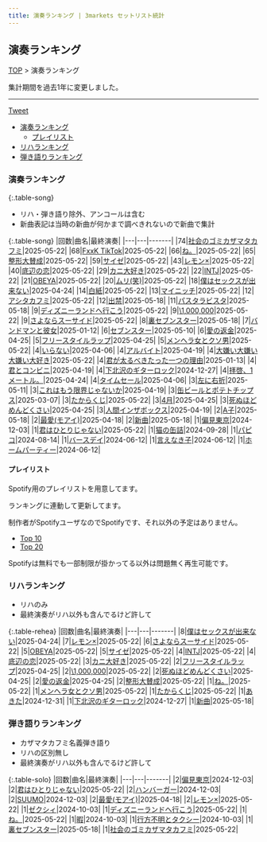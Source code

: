 ```yaml
---
title: 演奏ランキング | 3markets セットリスト統計
---
```

## 演奏ランキング


[TOP](/setlist/) > 演奏ランキング

集計期間を過去1年に変更しました。

___

 <a href="https://twitter.com/share?ref_src=twsrc%5Etfw" data-text="3markets[ ]セットリスト > 演奏ランキング" class="twitter-share-button" data-via="3markets" data-hashtags="3markets" data-related="3markets" data-show-count="false">Tweet</a>

* [演奏ランキング](#演奏ランキング)
    * [プレイリスト](#プレイリスト)
* [リハランキング](#リハランキング)
* [弾き語りランキング](#弾き語りランキング)


### 演奏ランキング

{:.table-song}

* リハ・弾き語り除外、アンコールは含む
* 新曲表記は当時の新曲が何かまで調べきれないので新曲で集計

{:.table-song}
|回数|曲名|最終演奏|
|---|---|-------|
|74|[社会のゴミカザマタカフミ](song002.html)|2025-05-22|
|68|[FxxK TikTok](song082.html)|2025-05-22|
|66|[ね。](song076.html)|2025-05-22|
|65|[整形大賛成](song005.html)|2025-05-22|
|59|[サイゼ](song004.html)|2025-05-22|
|43|[レモン×](song003.html)|2025-05-22|
|40|[底辺の恋](song008.html)|2025-05-22|
|29|[カニ大好き](song079.html)|2025-05-22|
|22|[INTJ](song096.html)|2025-05-22|
|21|[OBEYA](song021.html)|2025-05-22|
|20|[ムリ(笑)](song099.html)|2025-05-22|
|18|[僕はセックスが出来ない](song006.html)|2025-04-24|
|14|[白紙](song098.html)|2025-05-22|
|13|[マイニッチ](song046.html)|2025-05-22|
|12|[アシタカフミ](song101.html)|2025-05-22|
|12|[出禁](song100.html)|2025-05-18|
|11|[パスタラビスタ](song102.html)|2025-05-18|
|9|[ディズニーランドへ行こう](song095.html)|2025-05-22|
|9|[\1,000,000](song022.html)|2025-05-22|
|9|[さよならスーサイド](song013.html)|2025-05-22|
|8|[裏セブンスター](song017.html)|2025-05-18|
|7|[バンドマンと彼女](song009.html)|2025-01-12|
|6|[セブンスター](song020.html)|2025-05-10|
|6|[愛の返金](song012.html)|2025-04-25|
|5|[フリースタイルラップ](song074.html)|2025-04-25|
|5|[メンヘラ女とクソ男](song072.html)|2025-05-22|
|4|[いらない](song078.html)|2025-04-06|
|4|[アルバイト](song042.html)|2025-04-19|
|4|[大嫌い大嫌い大嫌い大好き](song035.html)|2025-05-22|
|4|[君が太るべきたった一つの理由](song034.html)|2025-01-13|
|4|[君とコンビニ](song024.html)|2025-04-19|
|4|[下北沢のギターロック](song015.html)|2024-12-27|
|4|[拝啓、1メートル。](song010.html)|2025-04-24|
|4|[タイムセール](song007.html)|2025-04-06|
|3|[左に右折](song087.html)|2025-05-11|
|3|[これはもう限界じゃないか](song081.html)|2025-04-19|
|3|[缶ビールとポテトチップス](song043.html)|2025-03-07|
|3|[たからくじ](song032.html)|2025-05-22|
|3|[4月](song029.html)|2025-04-25|
|3|[死ぬほどめんどくさい](song018.html)|2025-04-25|
|3|[人間インザボックス](song016.html)|2025-04-19|
|2|[A子](song047.html)|2025-05-18|
|2|[最愛(モアイ)](song014.html)|2025-04-18|
|2|[新曲](song001.html)|2025-05-18|
|1|[偏見東京](song092.html)|2024-12-03|
|1|[君はひとりじゃない](song091.html)|2025-05-22|
|1|[猫の缶詰](song041.html)|2024-09-28|
|1|[パピコ](song036.html)|2024-08-14|
|1|[バースデイ](song028.html)|2024-06-12|
|1|[言えなき子](song027.html)|2024-06-12|
|1|[ホームパーティー](song011.html)|2024-06-12|


#### プレイリスト

Spotify用のプレイリストを用意してます。

ランキングに連動して更新してます。

制作者がSpotifyユーザなのでSpotifyです、それ以外の予定はありません。

* [Top 10](https://open.spotify.com/playlist/2k4rxGfOCIWZhr0lHnA0Yf)
* [Top 20](https://open.spotify.com/playlist/00msjQPDjFaoAm6IIEM2ka)

Spotifyは無料でも一部制限が掛かってる以外は問題無く再生可能です。

### リハランキング

* リハのみ
* 最終演奏がリハ以外も含んでるけど許して


{:.table-rehea}
|回数|曲名|最終演奏|
|---|---|-------|
|8|[僕はセックスが出来ない](song006.html)|2025-04-24|
|7|[レモン×](song003.html)|2025-05-22|
|6|[さよならスーサイド](song013.html)|2025-05-22|
|5|[OBEYA](song021.html)|2025-05-22|
|5|[サイゼ](song004.html)|2025-05-22|
|4|[INTJ](song096.html)|2025-05-22|
|4|[底辺の恋](song008.html)|2025-05-22|
|3|[カニ大好き](song079.html)|2025-05-22|
|2|[フリースタイルラップ](song074.html)|2025-04-25|
|2|[\1,000,000](song022.html)|2025-05-22|
|2|[死ぬほどめんどくさい](song018.html)|2025-04-25|
|2|[愛の返金](song012.html)|2025-04-25|
|2|[整形大賛成](song005.html)|2025-05-22|
|1|[ね。](song076.html)|2025-05-22|
|1|[メンヘラ女とクソ男](song072.html)|2025-05-22|
|1|[たからくじ](song032.html)|2025-05-22|
|1|[あきた](song019.html)|2024-12-31|
|1|[下北沢のギターロック](song015.html)|2024-12-27|
|1|[新曲](song001.html)|2025-05-18|


### 弾き語りランキング

* カザマタカフミ名義弾き語り
* リハの区別無し
* 最終演奏がリハ以外も含んでるけど許して


{:.table-solo}
|回数|曲名|最終演奏|
|---|---|-------|
|2|[偏見東京](song092.html)|2024-12-03|
|2|[君はひとりじゃない](song091.html)|2025-05-22|
|2|[ハンバーガー](song084.html)|2024-12-03|
|2|[SUUMO](song083.html)|2024-12-03|
|2|[最愛(モアイ)](song014.html)|2025-04-18|
|2|[レモン×](song003.html)|2025-05-22|
|1|[ゼクシィ](song097.html)|2024-10-03|
|1|[ディズニーランドへ行こう](song095.html)|2025-05-22|
|1|[ね。](song076.html)|2025-05-22|
|1|[暇](song040.html)|2024-10-03|
|1|[行方不明とタクシー](song039.html)|2024-10-03|
|1|[裏セブンスター](song017.html)|2025-05-18|
|1|[社会のゴミカザマタカフミ](song002.html)|2025-05-22|


<script src="https://cdnjs.cloudflare.com/ajax/libs/jquery/3.6.1/jquery.min.js" integrity="sha512-aVKKRRi/Q/YV+4mjoKBsE4x3H+BkegoM/em46NNlCqNTmUYADjBbeNefNxYV7giUp0VxICtqdrbqU7iVaeZNXA==" crossorigin="anonymous" referrerpolicy="no-referrer"></script>
<script src="https://cdnjs.cloudflare.com/ajax/libs/jquery.tablesorter/2.31.3/js/jquery.tablesorter.min.js" integrity="sha512-qzgd5cYSZcosqpzpn7zF2ZId8f/8CHmFKZ8j7mU4OUXTNRd5g+ZHBPsgKEwoqxCtdQvExE5LprwwPAgoicguNg==" crossorigin="anonymous" referrerpolicy="no-referrer"></script>
<link rel="stylesheet" href="https://cdnjs.cloudflare.com/ajax/libs/jquery.tablesorter/2.31.3/css/theme.default.min.css" integrity="sha512-wghhOJkjQX0Lh3NSWvNKeZ0ZpNn+SPVXX1Qyc9OCaogADktxrBiBdKGDoqVUOyhStvMBmJQ8ZdMHiR3wuEq8+w==" crossorigin="anonymous" referrerpolicy="no-referrer" />
<script>
$(function() {
    $(".table-song").tablesorter();
    $(".table-rehea").tablesorter();
    $(".table-solo").tablesorter();
});
</script>

<script async src="https://platform.twitter.com/widgets.js" charset="utf-8"></script>